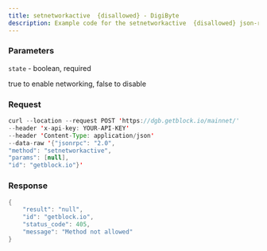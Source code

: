 ```yaml
---
title: setnetworkactive  {disallowed} - DigiByte
description: Example code for the setnetworkactive  {disallowed} json-rpc method. Сomplete guide on how to use setnetworkactive  {disallowed} json-rpc in GetBlock.io Web3 documentation.
---
```


### Parameters


`state` - boolean, required

true to enable networking, false to disable

### Request

``` java
curl --location --request POST 'https://dgb.getblock.io/mainnet/' 
--header 'x-api-key: YOUR-API-KEY' 
--header 'Content-Type: application/json' 
--data-raw '{"jsonrpc": "2.0",
"method": "setnetworkactive",
"params": [null],
"id": "getblock.io"}'
```

###  Response

``` java
{
    "result": "null",
    "id": "getblock.io",
    "status_code": 405,
    "message": "Method not allowed"
}
```

